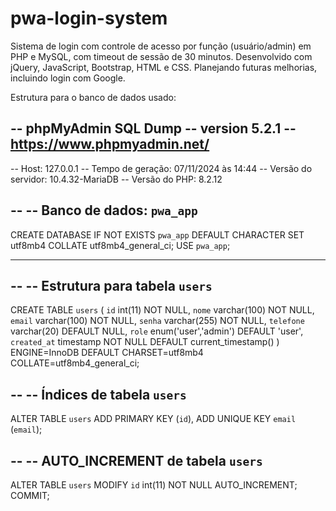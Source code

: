 # pwa-login-system
Sistema de login com controle de acesso por função (usuário/admin) em PHP e MySQL, com timeout de sessão de 30 minutos. Desenvolvido com jQuery, JavaScript, Bootstrap, HTML e CSS. Planejando futuras melhorias, incluindo login com Google.

Estrutura para o banco de dados usado:

-- phpMyAdmin SQL Dump
-- version 5.2.1
-- https://www.phpmyadmin.net/
--
-- Host: 127.0.0.1
-- Tempo de geração: 07/11/2024 às 14:44
-- Versão do servidor: 10.4.32-MariaDB
-- Versão do PHP: 8.2.12

--
-- Banco de dados: `pwa_app`
--
CREATE DATABASE IF NOT EXISTS `pwa_app` DEFAULT CHARACTER SET utf8mb4 COLLATE utf8mb4_general_ci;
USE `pwa_app`;

-- --------------------------------------------------------

--
-- Estrutura para tabela `users`
--

CREATE TABLE `users` (
  `id` int(11) NOT NULL,
  `nome` varchar(100) NOT NULL,
  `email` varchar(100) NOT NULL,
  `senha` varchar(255) NOT NULL,
  `telefone` varchar(20) DEFAULT NULL,
  `role` enum('user','admin') DEFAULT 'user',
  `created_at` timestamp NOT NULL DEFAULT current_timestamp()
) ENGINE=InnoDB DEFAULT CHARSET=utf8mb4 COLLATE=utf8mb4_general_ci;

--
-- Índices de tabela `users`
--
ALTER TABLE `users`
  ADD PRIMARY KEY (`id`),
  ADD UNIQUE KEY `email` (`email`);

--
-- AUTO_INCREMENT de tabela `users`
--
ALTER TABLE `users`
  MODIFY `id` int(11) NOT NULL AUTO_INCREMENT;
COMMIT;
